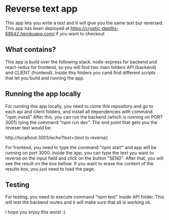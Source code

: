 # Reverse text app
This app lets you write a text and it will give you the same text bur reversed.  This app has been deployed at https://cryptic-depths-68642.herokuapp.com/ if you want to checkout

## What contains?
This app is build over the following stack: node-express for backend and react-redux for frontend, so you will find two main folders API (backend) and CLIENT (frontend).
Inside this folders you cand find different scripts that let you build and running the app.

## Running the app locally

For running this app locally, you need to clone this repository and go to each api and client folders, and install all dependencies with command "npm install"
After this, you can run the backend (which is running on PORT 3001) tying the command "npm run dev".  The end point that gets you the reveser text would be:

http://localhost:3001/iecho?text={text to reverse}

For frontend, you need to type the command "npm start" and app will be running on port 3000.
Inside the app, you can type the text you want to reverse on the input field and click on the button "SEND". After that, you will see the result on the box bellow.
If you want to erase the content of the results box, you just need to load the page.

## Testing
For testing, you need to execute command "npm test" inside API folder.  This will test the backend routes and it will make sure that all is working ok.


I hope you enjoy this work! :)




